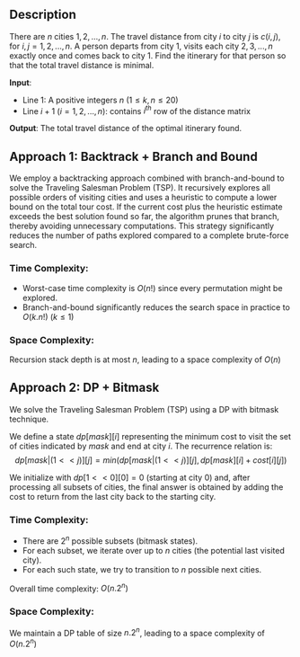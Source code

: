 ## Description
There are $n$ cities $1, 2, ..., n$. The travel distance from city $i$ to city $j$ is $c(i,j)$, for $i,j = 1, 2, ..., n$.  A person departs from city $1$, visits each city $2, 3, ..., n$ exactly once and comes back to city $1$. Find the itinerary for that person so that the total travel distance is minimal.

**Input**: 
- Line $1$: A positive integers $n$ $(1 \leq k,n \leq 20)$
- Line $i+1$ $(i = 1, 2, ..., n)$: contains $i^{th}$ row of the distance matrix

**Output**: The total travel distance of the optimal itinerary found.

## Approach 1: Backtrack + Branch and Bound
We employ a backtracking approach combined with branch-and-bound to solve the Traveling Salesman Problem (TSP). It recursively explores all possible orders of visiting cities and uses a heuristic to compute a lower bound on the total tour cost. If the current cost plus the heuristic estimate exceeds the best solution found so far, the algorithm prunes that branch, thereby avoiding unnecessary computations. This strategy significantly reduces the number of paths explored compared to a complete brute-force search.

### Time Complexity:
- Worst-case time complexity is $O(n!)$ since every permutation might be explored.
- Branch-and-bound significantly reduces the search space in practice to $O(k.n!)$ $(k \leq 1)$
### Space Complexity:
Recursion stack depth is at most $n$, leading to a space complexity of $O(n)$

## Approach 2: DP + Bitmask
We solve the Traveling Salesman Problem (TSP) using a DP with bitmask technique. 

We define a state $dp[mask][i]$ representing the minimum cost to visit the set of cities indicated by $mask$ and end at city $i$. The recurrence relation is:
$$dp[mask | (1 << j)][j] = min(dp[mask | (1 << j)][j], dp[mask][i] + cost[i][j])$$

We initialize with $dp[1 << 0][0] = 0$ (starting at city $0$) and, after processing all subsets of cities, the final answer is obtained by adding the cost to return from the last city back to the starting city.

### Time Complexity:
- There are $2^n$ possible subsets (bitmask states).
- For each subset, we iterate over up to $n$ cities (the potential last visited city).
- For each such state, we try to transition to $n$ possible next cities.

Overall time complexity: $O(n.2^n)$
### Space Complexity:
We maintain a DP table of size $n.2^n$, leading to a space complexity of $O(n.2^n)$

